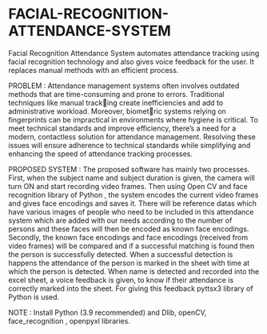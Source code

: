 # FACIAL-RECOGNITION-ATTENDANCE-SYSTEM
Facial Recognition Attendance System automates attendance tracking using facial recognition technology and also gives voice feedback for the user. It replaces manual methods with an efficient process.

PROBLEM :
Attendance management systems often involves outdated methods that are time-consuming and prone to errors. Traditional techniques like manual tracking create inefficiencies and add to administrative workload. Moreover, biometric systems relying on fingerprints can be impractical in environments where hygiene is critical. To meet technical standards and improve efficiency, there’s a need for a modern, contactless solution for attendance management. Resolving these issues will ensure adherence to technical standards while simplifying and enhancing the speed of attendance tracking processes.

PROPOSED SYSTEM :
The proposed software has mainly two processes. First, when the subject name and subject duration is given, the camera will turn ON and start recording video frames. Then using Open CV and face recognition library of Python , the system encodes the current video frames and gives face encodings and saves it. There will be reference datas which have various images of people who need to be included in this attendance system which are added with our needs according to the number of persons and these faces will then be encoded as known face encodings. Secondly, the known face encodings and face encodings (received from video frames) will be compared and if a successful matching is found then the person is successfully detected. When a successful detection is happens the attendance of the person is marked in the sheet with time at which the person is detected. When name is detected and recorded into the excel sheet, a voice feedback is given, to know if their attendance is correctly marked into the sheet. For giving this feedback pyttsx3 library of Python is used.


NOTE :
Install Python (3.9 recommended) and Dlib, openCV, face_recognition , openpyxl libraries.
